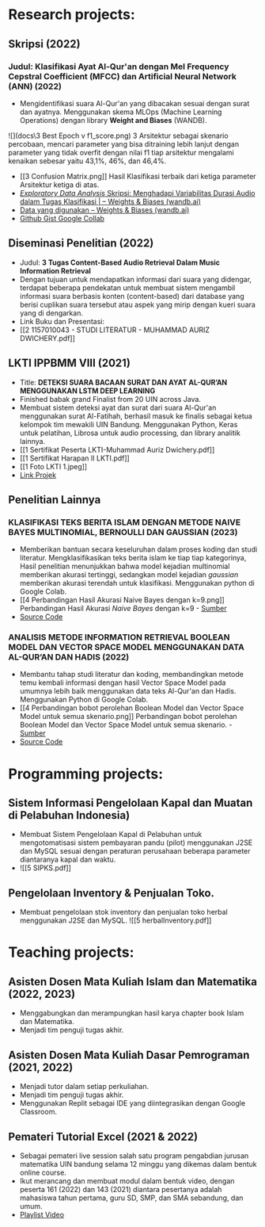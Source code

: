 
# **Research projects:**
## Skripsi (2022) 
### Judul: Klasifikasi Ayat Al-Qur'an dengan Mel Frequency Cepstral Coefficient (MFCC) dan Artificial Neural Network (ANN) (2022)
- Mengidentifikasi suara Al-Qur'an yang dibacakan sesuai dengan surat dan ayatnya. Menggunakan skema MLOps (Machine Learning Operations) dengan library **Weight and Biases** (WANDB).

![](docs\3 Best Epoch v f1_score.png) 
3 Arsitektur sebagai skenario percobaan, mencari parameter yang bisa ditraining lebih lanjut dengan parameter yang tidak overfit dengan nilai f1 tiap arsitektur mengalami kenaikan sebesar yaitu 43,1%, 46%, dan 46,4%.

- [[3 Confusion Matrix.png]] 
  Hasil Klasifikasi terbaik dari ketiga parameter Arsitektur ketiga di atas.
- [_Exploratory Data Analysis_ Skripsi: Menghadapi Variabilitas Durasi Audio dalam Tugas Klasifikasi | – Weights & Biases (wandb.ai)](https://wandb.ai/madwichery/skripsi-madwichery-klasifikasi-32-ayat-quran-EDA/reports/Exploratory-Data-Analysis-Skripsi-Menghadapi-Variabilitas-Durasi-Audio-dalam-Tugas-Klasifikasi--VmlldzozODI2NzUx)
- [Data yang digunakan – Weights & Biases (wandb.ai)](https://wandb.ai/madwichery/skripsi-madwichery-klasifikasi-32-ayat-quran-EDA/artifacts/dataset/raw-dataset/v0/files)
- [Github Gist Google Collab](https://gist.github.com/madwichery/53e27a4a0130fec29682487e34f97578)


## Diseminasi Penelitian (2022)
- Judul: **3 Tugas Content-Based Audio Retrieval Dalam Music Information Retrieval**
- Dengan tujuan untuk mendapatkan informasi dari suara yang didengar, terdapat beberapa pendekatan untuk membuat sistem mengambil informasi suara berbasis konten (content-based) dari database yang berisi cuplikan suara tersebut atau aspek yang mirip dengan kueri suara yang di dengarkan.
- Link Buku dan Presentasi:
- [[2 1157010043 - STUDI LITERATUR - MUHAMMAD AURIZ DWICHERY.pdf]]

## LKTI IPPBMM VIII (2021)
- Title:  **DETEKSI SUARA BACAAN SURAT DAN AYAT AL-QUR’AN MENGGUNAKAN LSTM DEEP LEARNING**
- Finished babak grand Finalist from 20 UIN across Java.
- Membuat sistem deteksi ayat dan surat dari suara Al-Qur'an menggunakan surat Al-Fatihah, berhasil masuk ke finalis sebagai ketua kelompok tim mewakili UIN Bandung. Menggunakan Python, Keras untuk pelatihan, Librosa untuk audio processing, dan library analitik lainnya.
- [[1 Sertifikat Peserta LKTI-Muhammad Auriz Dwichery.pdf]]
- [[1 Sertifikat Harapan II LKTI.pdf]]
- [[1 Foto LKTI 1.jpeg]]
- [Link Projek](https://github.com/madwichery/LKTI)

## Penelitian Lainnya
### KLASIFIKASI TEKS BERITA ISLAM DENGAN METODE NAIVE BAYES MULTINOMIAL, BERNOULLI DAN GAUSSIAN (2023)
- Memberikan bantuan secara keseluruhan dalam proses koding dan studi literatur. Mengklasifikasikan teks berita islam ke tiap tiap kategorinya, Hasil penelitian menunjukkan bahwa model kejadian multinomial memberikan akurasi tertinggi, sedangkan model kejadian _gaussian_ memberikan akurasi terendah untuk klasifikasi. Menggunakan python di Google Colab. 
- [[4 Perbandingan Hasil Akurasi Naive Bayes dengan k=9.png]]
Perbandingan Hasil Akurasi _Naive Bayes_ dengan k=9 - [Sumber](https://digilib.uinsgd.ac.id/8033/)
- [Source Code](https://github.com/madwichery/klasifikasi-berita-islami)

### ANALISIS METODE INFORMATION RETRIEVAL BOOLEAN MODEL DAN VECTOR SPACE MODEL MENGGUNAKAN DATA AL-QUR’AN DAN HADIS (2022)
- Membantu tahap studi literatur dan koding, membandingkan metode temu kembali informasi dengan hasil Vector Space Model pada umumnya lebih baik menggunakan data teks Al-Qur'an dan Hadis. Menggunakan Python di Google Colab. 
- [[4 Perbandingan bobot perolehan Boolean Model dan Vector Space Model untuk semua skenario.png]]
Perbandingan bobot perolehan Boolean Model dan Vector Space Model untuk semua skenario. - [Sumber](https://digilib.uinsgd.ac.id/56663/)
- [Source Code](https://github.com/madwichery/Information-retrieval)

# **Programming projects:**
## Sistem Informasi Pengelolaan Kapal dan Muatan di Pelabuhan Indonesia)
- Membuat Sistem Pengelolaan Kapal di Pelabuhan untuk mengotomatisasi sistem pembayaran pandu (pilot) menggunakan J2SE dan MySQL sesuai dengan peraturan perusahaan beberapa parameter diantaranya kapal dan waktu.
- ![[5 SIPKS.pdf]]
## Pengelolaan Inventory & Penjualan Toko.
- Membuat pengelolaan stok inventory dan penjualan toko herbal menggunakan J2SE dan MySQL.
![[5 herbalInventory.pdf]]

# Teaching projects:

## Asisten Dosen Mata Kuliah Islam dan Matematika (2022, 2023)
- Menggabungkan dan merampungkan hasil karya chapter book Islam dan Matematika.
- Menjadi tim penguji tugas akhir. 

## Asisten Dosen Mata Kuliah Dasar Pemrograman (2021, 2022)
- Menjadi tutor dalam setiap perkuliahan.
- Menjadi tim penguji tugas akhir. 
- Menggunakan Replit sebagai IDE yang diintegrasikan dengan Google Classroom. 

## Pemateri Tutorial Excel (2021 & 2022)
- Sebagai pemateri live session salah satu program pengabdian jurusan matematika UIN bandung selama 12 minggu yang dikemas dalam bentuk online course. 
- Ikut merancang dan membuat modul dalam bentuk video, dengan peserta 161 (2022) dan 143 (2021) diantara pesertanya adalah mahasiswa tahun pertama, guru SD, SMP, dan SMA sebandung, dan umum.
- [Playlist Video](https://www.youtube.com/playlist?list=PL4Lrbr1drdDxurU5EKfb7Gr2VQpsS-lTG)